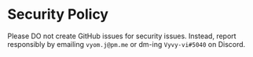 # Security Policy

Please DO not create GitHub issues for security issues. Instead, report responsibly by emailing `vyom.j@pm.me` or dm-ing `Vyvy-vi#5040` on Discord.
